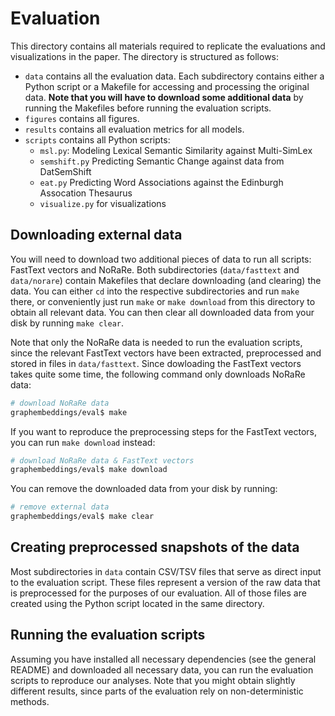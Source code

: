 # Evaluation

This directory contains all materials required to replicate the evaluations and visualizations in the paper. The directory is structured as follows:
* `data` contains all the evaluation data. Each subdirectory contains either a Python script or a Makefile for accessing and processing the original data. **Note that you will have to download some additional data** by running the Makefiles before running the evaluation scripts.
* `figures` contains all figures.
* `results` contains all evaluation metrics for all models.
* `scripts` contains all Python scripts:
  * `msl.py`: Modeling Lexical Semantic Similarity against Multi-SimLex
  * `semshift.py` Predicting Semantic Change against data from DatSemShift
  * `eat.py` Predicting Word Associations against the Edinburgh Assocation Thesaurus
  * `visualize.py` for visualizations
 
## Downloading external data

You will need to download two additional pieces of data to run all scripts: FastText vectors and NoRaRe. Both subdirectories (`data/fasttext` and `data/norare`) contain Makefiles that declare downloading (and clearing) the data. You can either `cd` into the respective subdirectories and run `make` there, or conveniently just run `make` or `make download` from this directory to obtain all relevant data. You can then clear all downloaded data from your disk by running `make clear`.

Note that only the NoRaRe data is needed to run the evaluation scripts, since the relevant FastText vectors have been extracted, preprocessed and stored in files in `data/fasttext`. Since dowloading the FastText vectors takes quite some time, the following command only downloads NoRaRe data:

```bash
# download NoRaRe data
graphembeddings/eval$ make
```

If you want to reproduce the preprocessing steps for the FastText vectors, you can run `make download` instead:

```bash
# download NoRaRe data & FastText vectors
graphembeddings/eval$ make download
```

You can remove the downloaded data from your disk by running:

```bash
# remove external data
graphembeddings/eval$ make clear
```

## Creating preprocessed snapshots of the data

Most subdirectories in `data` contain CSV/TSV files that serve as direct input to the evaluation script. These files represent a version of the raw data that is preprocessed for the purposes of our evaluation. All of those files are created using the Python script located in the same directory.

## Running the evaluation scripts

Assuming you have installed all necessary dependencies (see the general README) and downloaded all necessary data, you can run the evaluation scripts to reproduce our analyses. Note that you might obtain slightly different results, since parts of the evaluation rely on non-deterministic methods.
